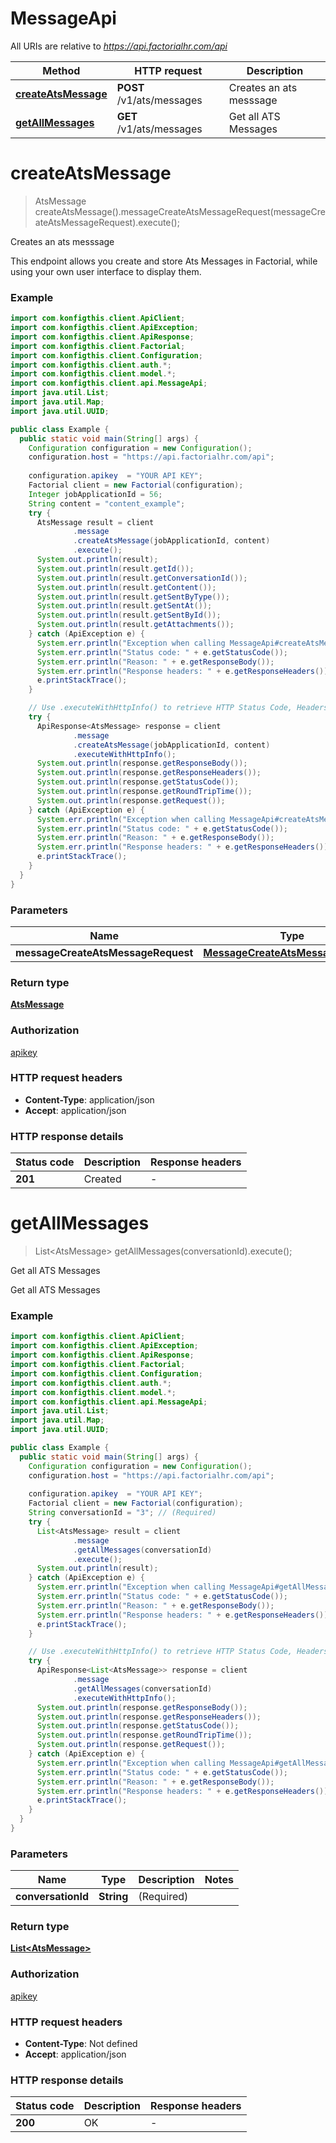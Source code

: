 # MessageApi

All URIs are relative to *https://api.factorialhr.com/api*

| Method | HTTP request | Description |
|------------- | ------------- | -------------|
| [**createAtsMessage**](MessageApi.md#createAtsMessage) | **POST** /v1/ats/messages | Creates an ats messsage |
| [**getAllMessages**](MessageApi.md#getAllMessages) | **GET** /v1/ats/messages | Get all ATS Messages |


<a name="createAtsMessage"></a>
# **createAtsMessage**
> AtsMessage createAtsMessage().messageCreateAtsMessageRequest(messageCreateAtsMessageRequest).execute();

Creates an ats messsage

This endpoint allows you create and store Ats Messages in Factorial, while using your own user interface to display them.

### Example
```java
import com.konfigthis.client.ApiClient;
import com.konfigthis.client.ApiException;
import com.konfigthis.client.ApiResponse;
import com.konfigthis.client.Factorial;
import com.konfigthis.client.Configuration;
import com.konfigthis.client.auth.*;
import com.konfigthis.client.model.*;
import com.konfigthis.client.api.MessageApi;
import java.util.List;
import java.util.Map;
import java.util.UUID;

public class Example {
  public static void main(String[] args) {
    Configuration configuration = new Configuration();
    configuration.host = "https://api.factorialhr.com/api";
    
    configuration.apikey  = "YOUR API KEY";
    Factorial client = new Factorial(configuration);
    Integer jobApplicationId = 56;
    String content = "content_example";
    try {
      AtsMessage result = client
              .message
              .createAtsMessage(jobApplicationId, content)
              .execute();
      System.out.println(result);
      System.out.println(result.getId());
      System.out.println(result.getConversationId());
      System.out.println(result.getContent());
      System.out.println(result.getSentByType());
      System.out.println(result.getSentAt());
      System.out.println(result.getSentById());
      System.out.println(result.getAttachments());
    } catch (ApiException e) {
      System.err.println("Exception when calling MessageApi#createAtsMessage");
      System.err.println("Status code: " + e.getStatusCode());
      System.err.println("Reason: " + e.getResponseBody());
      System.err.println("Response headers: " + e.getResponseHeaders());
      e.printStackTrace();
    }

    // Use .executeWithHttpInfo() to retrieve HTTP Status Code, Headers and Request
    try {
      ApiResponse<AtsMessage> response = client
              .message
              .createAtsMessage(jobApplicationId, content)
              .executeWithHttpInfo();
      System.out.println(response.getResponseBody());
      System.out.println(response.getResponseHeaders());
      System.out.println(response.getStatusCode());
      System.out.println(response.getRoundTripTime());
      System.out.println(response.getRequest());
    } catch (ApiException e) {
      System.err.println("Exception when calling MessageApi#createAtsMessage");
      System.err.println("Status code: " + e.getStatusCode());
      System.err.println("Reason: " + e.getResponseBody());
      System.err.println("Response headers: " + e.getResponseHeaders());
      e.printStackTrace();
    }
  }
}

```

### Parameters

| Name | Type | Description  | Notes |
|------------- | ------------- | ------------- | -------------|
| **messageCreateAtsMessageRequest** | [**MessageCreateAtsMessageRequest**](MessageCreateAtsMessageRequest.md)|  | [optional] |

### Return type

[**AtsMessage**](AtsMessage.md)

### Authorization

[apikey](../README.md#apikey)

### HTTP request headers

 - **Content-Type**: application/json
 - **Accept**: application/json

### HTTP response details
| Status code | Description | Response headers |
|-------------|-------------|------------------|
| **201** | Created |  -  |

<a name="getAllMessages"></a>
# **getAllMessages**
> List&lt;AtsMessage&gt; getAllMessages(conversationId).execute();

Get all ATS Messages

Get all ATS Messages

### Example
```java
import com.konfigthis.client.ApiClient;
import com.konfigthis.client.ApiException;
import com.konfigthis.client.ApiResponse;
import com.konfigthis.client.Factorial;
import com.konfigthis.client.Configuration;
import com.konfigthis.client.auth.*;
import com.konfigthis.client.model.*;
import com.konfigthis.client.api.MessageApi;
import java.util.List;
import java.util.Map;
import java.util.UUID;

public class Example {
  public static void main(String[] args) {
    Configuration configuration = new Configuration();
    configuration.host = "https://api.factorialhr.com/api";
    
    configuration.apikey  = "YOUR API KEY";
    Factorial client = new Factorial(configuration);
    String conversationId = "3"; // (Required)
    try {
      List<AtsMessage> result = client
              .message
              .getAllMessages(conversationId)
              .execute();
      System.out.println(result);
    } catch (ApiException e) {
      System.err.println("Exception when calling MessageApi#getAllMessages");
      System.err.println("Status code: " + e.getStatusCode());
      System.err.println("Reason: " + e.getResponseBody());
      System.err.println("Response headers: " + e.getResponseHeaders());
      e.printStackTrace();
    }

    // Use .executeWithHttpInfo() to retrieve HTTP Status Code, Headers and Request
    try {
      ApiResponse<List<AtsMessage>> response = client
              .message
              .getAllMessages(conversationId)
              .executeWithHttpInfo();
      System.out.println(response.getResponseBody());
      System.out.println(response.getResponseHeaders());
      System.out.println(response.getStatusCode());
      System.out.println(response.getRoundTripTime());
      System.out.println(response.getRequest());
    } catch (ApiException e) {
      System.err.println("Exception when calling MessageApi#getAllMessages");
      System.err.println("Status code: " + e.getStatusCode());
      System.err.println("Reason: " + e.getResponseBody());
      System.err.println("Response headers: " + e.getResponseHeaders());
      e.printStackTrace();
    }
  }
}

```

### Parameters

| Name | Type | Description  | Notes |
|------------- | ------------- | ------------- | -------------|
| **conversationId** | **String**| (Required) | |

### Return type

[**List&lt;AtsMessage&gt;**](AtsMessage.md)

### Authorization

[apikey](../README.md#apikey)

### HTTP request headers

 - **Content-Type**: Not defined
 - **Accept**: application/json

### HTTP response details
| Status code | Description | Response headers |
|-------------|-------------|------------------|
| **200** | OK |  -  |

